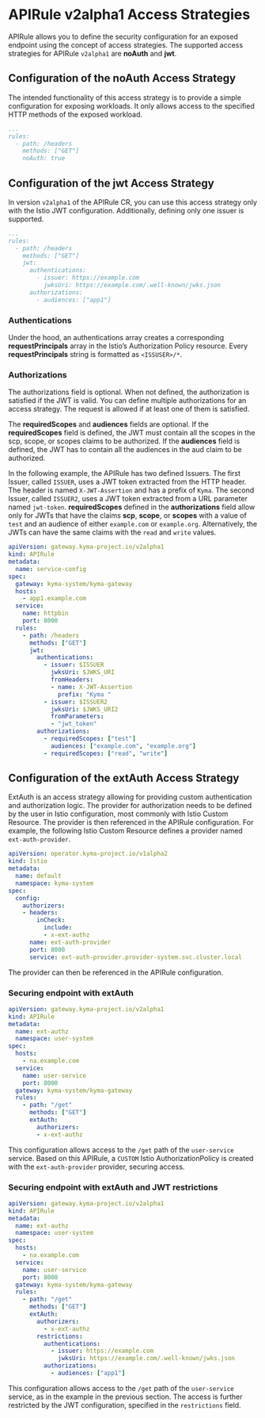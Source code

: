 # APIRule v2alpha1 Access Strategies

APIRule allows you to define the security configuration for an exposed endpoint using the concept of access strategies. The supported access strategies for APIRule `v2alpha1` are **noAuth** and **jwt**.

## Configuration of the **noAuth** Access Strategy

The intended functionality of this access strategy is to provide a simple configuration for exposing workloads.
It only allows access to the specified HTTP methods of the exposed workload.

```yaml
...
rules:
  - path: /headers
    methods: ["GET"]
    noAuth: true
```

## Configuration of the **jwt** Access Strategy

In version `v2alpha1` of the APIRule CR, you can use this access strategy only with the Istio JWT configuration. Additionally, defining only one issuer is supported.

```yaml
...
rules:
  - path: /headers
    methods: ["GET"]
    jwt:
      authentications:
        - issuer: https://example.com
          jwksUri: https://example.com/.well-known/jwks.json
      authorizations:
        - audiences: ["app1"]
```

### Authentications
Under the hood, an authentications array creates a corresponding **requestPrincipals** array in the Istio’s Authorization Policy resource. Every **requestPrincipals** string is formatted as `<ISSUSER>/*`.

### Authorizations
The authorizations field is optional. When not defined, the authorization is satisfied if the JWT is valid. You can define multiple authorizations for an access strategy. The request is allowed if at least one of them is satisfied.

The **requiredScopes** and **audiences** fields are optional. If the **requiredScopes** field is defined, the JWT must contain all the scopes in the scp, scope, or scopes claims to be authorized. If the **audiences** field is defined, the JWT has to contain all the audiences in the aud claim to be authorized.

In the following example, the APIRule has two defined Issuers. The first Issuer, called `ISSUER`, uses a JWT token extracted from the HTTP header. The header is named `X-JWT-Assertion` and has a prefix of `Kyma`. The second Issuer, called `ISSUER2`, uses a JWT token extracted from a URL parameter named `jwt-token`.
**requiredScopes** defined in the **authorizations** field allow only for JWTs that have the claims **scp**, **scope**, or **scopes** with a value of `test` and an audience of either `example.com` or `example.org`. Alternatively, the JWTs can have the same claims with the `read` and `write` values.

```yaml
apiVersion: gateway.kyma-project.io/v2alpha1
kind: APIRule
metadata:
  name: service-config
spec:
  gateway: kyma-system/kyma-gateway
  hosts:
    - app1.example.com
  service:
    name: httpbin
    port: 8000
  rules:
    - path: /headers
      methods: ["GET"]
      jwt:
        authentications:
          - issuer: $ISSUER
            jwksUri: $JWKS_URI
            fromHeaders:
            - name: X-JWT-Assertion
              prefix: "Kyma "
          - issuer: $ISSUER2
            jwksUri: $JWKS_URI2
            fromParameters:
            - "jwt_token"
        authorizations:
          - requiredScopes: ["test"]
            audiences: ["example.com", "example.org"]
          - requiredScopes: ["read", "write"]
```

## Configuration of the **extAuth** Access Strategy

ExtAuth is an access strategy allowing for providing custom authentication and authorization logic. The provider for authorization needs to be defined by the user in Istio configuration, most commonly with Istio Custom Resource. The provider is then referenced in the APIRule configuration. For example, the following Istio Custom Resource defines a provider named `ext-auth-provider`.

```yaml
apiVersion: operator.kyma-project.io/v1alpha2
kind: Istio
metadata:
  name: default
  namespace: kyma-system
spec:
  config:
    authorizers:
    - headers:
        inCheck:
          include:
          - x-ext-authz
      name: ext-auth-provider
      port: 8000
      service: ext-auth-provider.provider-system.svc.cluster.local
```

The provider can then be referenced in the APIRule configuration.

### Securing endpoint with extAuth

```yaml
apiVersion: gateway.kyma-project.io/v2alpha1
kind: APIRule
metadata:
  name: ext-authz
  namespace: user-system
spec:
  hosts:
    - na.example.com
  service:
    name: user-service
    port: 8000
  gateway: kyma-system/kyma-gateway
  rules:
    - path: "/get"
      methods: ["GET"]
      extAuth:
        authorizers:
        - x-ext-authz
```

This configuration allows access to the `/get` path of the `user-service` service. Based on this APIRule, a `CUSTOM` Istio AuthorizationPolicy is created with the `ext-auth-provider` provider, securing access.

### Securing endpoint with extAuth and JWT restrictions

```yaml
apiVersion: gateway.kyma-project.io/v2alpha1
kind: APIRule
metadata:
  name: ext-authz
  namespace: user-system
spec:
  hosts:
    - na.example.com
  service:
    name: user-service
    port: 8000
  gateway: kyma-system/kyma-gateway
  rules:
    - path: "/get"
      methods: ["GET"]
      extAuth:
        authorizers:
          - x-ext-authz
        restrictions:
          authentications:
            - issuer: https://example.com
              jwksUri: https://example.com/.well-known/jwks.json
          authorizations:
            - audiences: ["app1"]
```

This configuration allows access to the `/get` path of the `user-service` service, as in the example in the previous section. The access is further restricted by the JWT configuration, specified in the `restrictions` field.